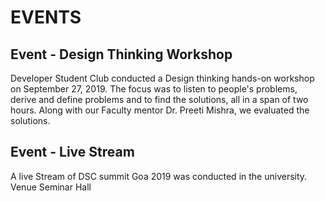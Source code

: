 # EVENTS


## Event - Design Thinking Workshop

Developer Student Club conducted a Design thinking hands-on workshop on September 27, 2019. The focus was to listen to people's problems, derive and define problems and to find the solutions, all in a span of two hours. Along with our Faculty mentor Dr. Preeti Mishra, we evaluated the solutions.

## Event - Live Stream

A live Stream of DSC summit Goa 2019 was conducted in the university. Venue Seminar Hall
